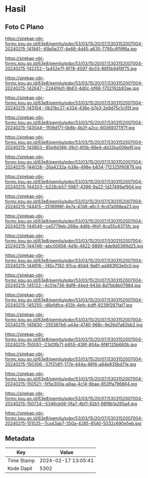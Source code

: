 # Hasil

## Foto C Plano

https://sirekap-obj-formc.kpu.go.id/63e8/pemilu/pdpr/53/03/15/20/07/5303152007004-20240215-141941--69a5e217-4e88-4d45-a635-7795c4f5ff6a.jpg

https://sirekap-obj-formc.kpu.go.id/63e8/pemilu/pdpr/53/03/15/20/07/5303152007004-20240215-142252--1a452e7f-9f78-4097-8c03-86f5b94f8f75.jpg

https://sirekap-obj-formc.kpu.go.id/63e8/pemilu/pdpr/53/03/15/20/07/5303152007004-20240215-142647--2244f4d1-8b63-4d0c-bf68-1702162b93ae.jpg

https://sirekap-obj-formc.kpu.go.id/63e8/pemilu/pdpr/53/03/15/20/07/5303152007004-20240215-143104--0b21bc27-e334-438e-b7e3-2e9d75c1c05f.jpg

https://sirekap-obj-formc.kpu.go.id/63e8/pemilu/pdpr/53/03/15/20/07/5303152007004-20240215-143544--1f09d171-0b8b-4b2f-a2cc-600693711f7f.jpg

https://sirekap-obj-formc.kpu.go.id/63e8/pemilu/pdpr/53/03/15/20/07/5303152007004-20240215-143803--85e9d366-39cf-4f0b-96e4-dd32ba006e6f.jpg

https://sirekap-obj-formc.kpu.go.id/63e8/pemilu/pdpr/53/03/15/20/07/5303152007004-20240215-144028--26a4232a-b38e-498e-b834-712325f90879.jpg

https://sirekap-obj-formc.kpu.go.id/63e8/pemilu/pdpr/53/03/15/20/07/5303152007004-20240215-144203--b226cb57-5987-4396-9a22-1d27499af904.jpg

https://sirekap-obj-formc.kpu.go.id/63e8/pemilu/pdpr/53/03/15/20/07/5303152007004-20240215-144415--2516998f-4e7a-47d8-a6c3-8cd7a088ea23.jpg

https://sirekap-obj-formc.kpu.go.id/63e8/pemilu/pdpr/53/03/15/20/07/5303152007004-20240215-144549--ce5779eb-268a-4d6b-9fd1-8ca55c6373fc.jpg

https://sirekap-obj-formc.kpu.go.id/63e8/pemilu/pdpr/53/03/15/20/07/5303152007004-20240215-144746--abc00658-4d1b-4822-8899-4de9d0369d25.jpg

https://sirekap-obj-formc.kpu.go.id/63e8/pemilu/pdpr/53/03/15/20/07/5303152007004-20240215-144916--745c7192-97ca-40d4-9a61-ad493f03e0c0.jpg

https://sirekap-obj-formc.kpu.go.id/63e8/pemilu/pdpr/53/03/15/20/07/5303152007004-20240215-145122--4c51e736-8df8-44ed-943d-8d7bb8b07984.jpg

https://sirekap-obj-formc.kpu.go.id/63e8/pemilu/pdpr/53/03/15/20/07/5303152007004-20240215-145255--d6efdfce-612b-4efc-bdff-9239f287faf7.jpg

https://sirekap-obj-formc.kpu.go.id/63e8/pemilu/pdpr/53/03/15/20/07/5303152007004-20240215-145830--255367b6-a44e-4740-968c-9e26d7a82bb2.jpg

https://sirekap-obj-formc.kpu.go.id/63e8/pemilu/pdpr/53/03/15/20/07/5303152007004-20240215-150051--23d3fb71-b955-439f-804a-9f8f125b660b.jpg

https://sirekap-obj-formc.kpu.go.id/63e8/pemilu/pdpr/53/03/15/20/07/5303152007004-20240215-150306--57f31df1-177e-444a-86f6-a64e835bd71e.jpg

https://sirekap-obj-formc.kpu.go.id/63e8/pemilu/pdpr/53/03/15/20/07/5303152007004-20240215-150521--5f5e300a-a9aa-4c14-8bae-853ffa796864.jpg

https://sirekap-obj-formc.kpu.go.id/63e8/pemilu/pdpr/53/03/15/20/07/5303152007004-20240215-150724--5346cb06-0fa7-4bf1-82b1-98f8b1a265a4.jpg

https://sirekap-obj-formc.kpu.go.id/63e8/pemilu/pdpr/53/03/15/20/07/5303152007004-20240215-151025--7ca43ab7-350a-4285-8540-5032c690e5eb.jpg


## Metadata

| Key        | Value               |
| ---------- | ------------------- |
| Time Stamp | 2024-02-17 13:05:41 |
| Kode Dapil | 5302                |




